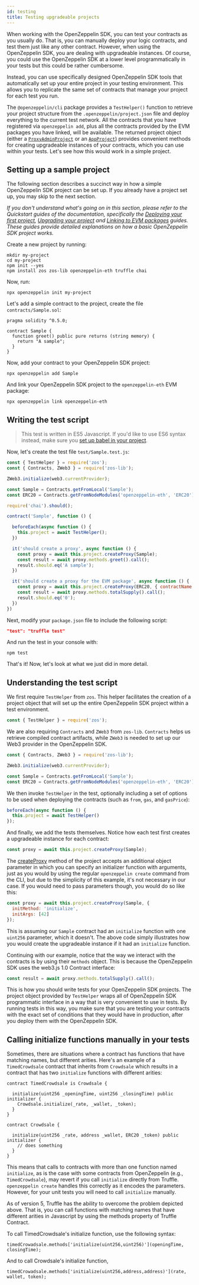 ```yaml
---
id: testing
title: Testing upgradeable projects
---
```


When working with the OpenZeppelin SDK, you can test your contracts as you usually do. That is, you can manually deploy your logic contracts, and test them just like any other contract. However, when using the OpenZeppelin SDK, you are dealing with upgradeable instances. Of course, you could use the OpenZeppelin SDK at a lower level programmatically in your tests but this could be rather cumbersome.

Instead, you can use specifically designed OpenZeppelin SDK tools that automatically set up your entire project in your testing environment. This allows you to replicate the same set of contracts that manage your project for each test you run.

The `@openzeppelin/cli` package provides a `TestHelper()` function to retrieve your project structure from the `.openzeppelin/project.json` file and deploy everything to the current test network. All the contracts that you have registered via `openzeppelin add`, plus all the contracts provided by the EVM packages you have linked, will be available. The returned project object (either a [`ProxyAdminProject`](https://github.com/zeppelinos/zos/blob/v2.2.0/packages/lib/src/project/ProxyAdminProject.ts) or an [`AppProject`](https://github.com/zeppelinos/zos/blob/v2.2.0/packages/lib/src/project/AppProject.ts)) provides convenient methods for creating upgradeable instances of your contracts, which you can use within your tests. Let's see how this would work in a simple project.

## Setting up a sample project

The following section describes a succinct way in how a simple OpenZeppelin SDK project can be set up. If you already have a project set up, you may skip to the next section.

_If you don't understand what's going on in this section, please refer to the Quickstart guides of the documentation, specifically the [Deploying your first project](https://docs.zeppelinos.org/docs/deploying.html), [Upgrading your project](https://docs.zeppelinos.org/docs/upgrading.html) and [Linking to EVM packages](https://docs.zeppelinos.org/docs/linking.html) guides. These guides provide detailed explanations on how a basic OpenZeppelin SDK project works._

Create a new project by running:

```console
mkdir my-project
cd my-project
npm init --yes
npm install zos zos-lib openzeppelin-eth truffle chai
```

Now, run:

```console
npx openzeppelin init my-project
```

Let's add a simple contract to the project, create the file `contracts/Sample.sol`:

```solidity
pragma solidity ^0.5.0;

contract Sample {
  function greet() public pure returns (string memory) {
    return "A sample";
  }
}
```

Now, add your contract to your OpenZeppelin SDK project:

```console
npx openzeppelin add Sample
```

And link your OpenZeppelin SDK project to the `openzeppelin-eth` EVM package:

```
npx openzeppelin link openzeppelin-eth
```

## Writing the test script

> This test is written in ES5 Javascript. If you'd like to use ES6 syntax instead, make sure you [set up babel in your project](https://docs.zeppelinos.org/docs/faq.html#how-do-i-use-es6-javascript-syntax-in-my-tests).

Now, let's create the test file `test/Sample.test.js`:

```javascript
const { TestHelper } = require('zos');
const { Contracts, ZWeb3 } = require('zos-lib');

ZWeb3.initialize(web3.currentProvider);

const Sample = Contracts.getFromLocal('Sample');
const ERC20 = Contracts.getFromNodeModules('openzeppelin-eth', 'ERC20');

require('chai').should();

contract('Sample', function () {

  beforeEach(async function () {
    this.project = await TestHelper();
  })

  it('should create a proxy', async function () {
    const proxy = await this.project.createProxy(Sample);
    const result = await proxy.methods.greet().call();
    result.should.eq('A sample');
  })

  it('should create a proxy for the EVM package', async function () {
    const proxy = await this.project.createProxy(ERC20, { contractName: 'StandaloneERC20', packageName: 'openzeppelin-eth' });
    const result = await proxy.methods.totalSupply().call();
    result.should.eq('0');
  })
})
```

Next, modify your `package.json` file to include the following script:

```json
"test": "truffle test"
```

And run the test in your console with:

```console
npm test
```

That's it! Now, let's look at what we just did in more detail.

## Understanding the test script

We first require `TestHelper` from `zos`. This helper facilitates the creation of a project object that will set up the entire OpenZeppelin SDK project within a test environment.

```js
const { TestHelper } = require('zos');
```

We are also requiring `Contracts` and `ZWeb3` from `zos-lib`. `Contracts` helps us retrieve compiled contract artifacts, while `ZWeb3` is needed to set up our Web3 provider in the OpenZeppelin SDK.

```js
const { Contracts, ZWeb3 } = require('zos-lib');

ZWeb3.initialize(web3.currentProvider);

const Sample = Contracts.getFromLocal('Sample');
const ERC20 = Contracts.getFromNodeModules('openzeppelin-eth', 'ERC20');
```

We then invoke `TestHelper` in the test, optionally including a set of options to be used when deploying the contracts (such as `from`, `gas`, and `gasPrice`):
```js
beforeEach(async function () {
  this.project = await TestHelper()
});
```

And finally, we add the tests themselves. Notice how each test first creates a upgradeable instance for each contract:

```js
const proxy = await this.project.createProxy(Sample);
```

The [createProxy](https://github.com/zeppelinos/zos/blob/master/packages/lib/src/project/BaseSimpleProject.ts#L96) method of the project accepts an additional object parameter in which you can specify an initializer function with arguments, just as you would by using the regular `openzeppelin create` command from the CLI, but due to the simplicity of this example, it's not necessary in our case. If you would need to pass parameters though, you would do so like this:

```js
const proxy = await this.project.createProxy(Sample, {
  initMethod: 'initialize',
  initArgs: [42]
});
```

This is assuming our `Sample` contract had an `initialize` function with one `uint256` parameter, which it doesn't. The above code simply illustrates how you would create the upgradeable instance if it had an `initialize` function.

Continuing with our example, notice that the way we interact with the contracts is by using their `methods` object. This is because the OpenZeppelin SDK uses the web3.js 1.0 Contract interface:

```js
const result = await proxy.methods.totalSupply().call();
```

This is how you should write tests for your OpenZeppelin SDK projects. The project object provided by `TestHelper` wraps all of OpenZeppelin SDK programmatic interface in a way that is very convenient to use in tests. By running tests in this way, you make sure that you are testing your contracts with the exact set of conditions that they would have in production, after you deploy them with the OpenZeppelin SDK.

## Calling initialize functions manually in your tests

Sometimes, there are situations where a contract 
has functions that have matching names, but different arities. 
Here's an example of a `TimedCrowdsale` contract that inherits 
from `Crowdsale` which results in a contract that has two 
`initialize` functions with different arities:

```solidity
contract TimedCrowdsale is Crowdsale {

  initialize(uint256 _openingTime, uint256 _closingTime) public initializer {
    Crowdsale.initialize(_rate, _wallet, _token);
  }
}

contract Crowdsale {

  initialize(uint256 _rate, address _wallet, ERC20 _token) public initializer {
    // does something
  }
}
```

This means that calls to contracts with more than one function named `initialize`, 
as is the case with some contracts from OpenZeppelin (e.g., `TimedCrowdsale`), 
may revert if you call `initialize` directly from Truffle. `openzeppelin create` handles 
this correctly as it encodes the parameters. However, for your unit tests you will 
need to call `initialize` manually.

As of version 5, Truffle has the ability to
overcome the problem depicted above. That is, you can call functions with matching
names that have different arities in Javascript by using the methods property of Truffle Contract. 

To call TimedCrowdsale's initialize function, use the following syntax:

```
timedCrowadsale.methods['initialize(uint256,uint256)'](openingTime, closingTime);
```

And to call Crowdsale's initialize function,

```
timedCrowadsale.methods['initialize(uint256,address,address)'](rate, wallet, token);
```

